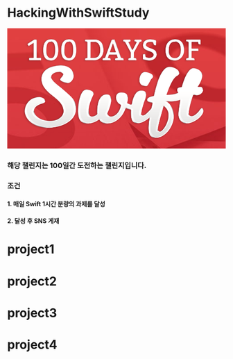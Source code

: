 # HackingWithSwiftStudy
 ![Github logo](/Logo.png) 
### 해당 챌린지는 100일간 도전하는 챌린지입니다.
### 조건
#### 1. 매일 Swift 1시간 분량의 과제를 달성
#### 2. 달성 후 SNS 게재

# project1
# project2
# project3
# project4

